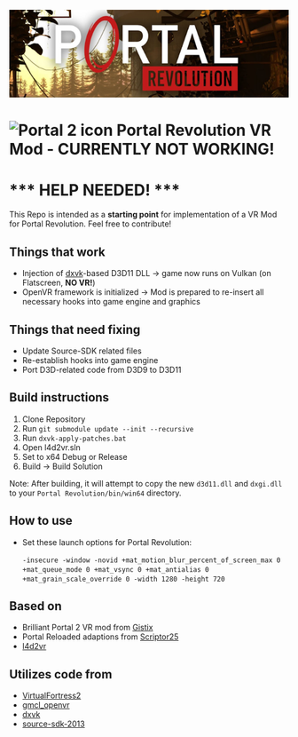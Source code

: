 <div align="center">
  <p>
    <a align="center">
      <img width="auto" src="https://raw.githubusercontent.com/stsichler/portal_reloaded_vr/revolution/imgs/logo.png"></a>
  </p>
</div>

# ![Portal 2 icon](imgs/icon.jpg "Portal 2 icon") Portal Revolution VR Mod - **CURRENTLY NOT WORKING!**

# *** HELP NEEDED! ***

This Repo is intended as a **starting point** for implementation of a VR Mod for Portal Revolution. Feel free to contribute!


## Things that work
* Injection of [dxvk](https://github.com/doitsujin/dxvk)-based D3D11 DLL -> game now runs on Vulkan (on Flatscreen, **NO VR!**)
* OpenVR framework is initialized -> Mod is prepared to re-insert all necessary hooks into game engine and graphics

## Things that need fixing
* Update Source-SDK related files
* Re-establish hooks into game engine
* Port D3D-related code from D3D9 to D3D11

## Build instructions
1. Clone Repository
2. Run ```git submodule update --init --recursive```
3. Run ```dxvk-apply-patches.bat```
4. Open l4d2vr.sln
5. Set to x64 Debug or Release
6. Build -> Build Solution

Note: After building, it will attempt to copy the new ```d3d11.dll``` and ```dxgi.dll``` to your ```Portal Revolution/bin/win64``` directory.

## How to use
* Set these launch options for Portal Revolution:
  
  ```-insecure -window -novid +mat_motion_blur_percent_of_screen_max 0 +mat_queue_mode 0 +mat_vsync 0 +mat_antialias 0 +mat_grain_scale_override 0 -width 1280 -height 720```

## Based on
* Brilliant Portal 2 VR mod from [Gistix](https://github.com/Gistix/portal2vr)
* Portal Reloaded adaptions from [Scriptor25](https://github.com/Scriptor25)
* [l4d2vr](https://github.com/sd805/l4d2vr)
  
## Utilizes code from
* [VirtualFortress2](https://github.com/PinkMilkProductions/VirtualFortress2)
* [gmcl_openvr](https://github.com/Planimeter/gmcl_openvr/)
* [dxvk](https://github.com/TheIronWolfModding/dxvk/tree/vr-dx9-rel)
* [source-sdk-2013](https://github.com/ValveSoftware/source-sdk-2013/)

